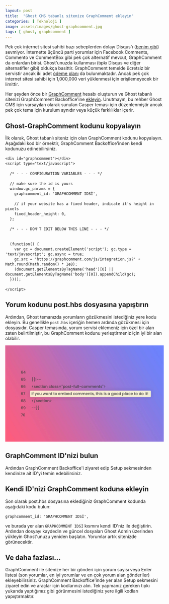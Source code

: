 ```yaml
---
layout: post
title:  "Ghost CMS tabanlı sitenize GraphComment ekleyin"
categories: [ Teknoloji ]
image: assets/images/ghost-graphcomment.jpg
tags: [ ghost, graphcomment ]
---
```

Pek çok internet sitesi sahibi bazı sebeplerden dolayı Disqus'ı ([benim gibi](/yorumlarda-disqus-yerine-graphcomment-tercih-ettim/)) sevmiyor. İnternette üçüncü parti yorumlar için Facebook Comments, Commento ve CommentBox gibi pek çok alternatif mevcut, GraphComment da onlardan birisi. Ghost'unuzda kullanması (tıpkı Disqus ve diğer alternatifler gibi) oldukça basittir. GraphComment temelde ücretsiz bir servistir ancak iki adet [ödeme planı](https://graphcomment.com/en/pricing.html) da bulunmaktadır. Ancak pek çok internet sitesi sahibi için 1,000,000 veri yüklenmesi için erişilemeyecek bir limittir.

Her şeyden önce bir [GraphComment](https://graphcomment.com/admin/#/register) hesabı oluşturun ve Ghost tabanlı sitenizi GraphComment Backoffice'ine [ekleyin](https://graphcomment.com/admin/#/website/new). Unutmayın, bu rehber Ghost CMS için varsayılan olarak sunulan Casper teması için düzenlenmiştir ancak pek çok tema için kurulum aynıdır veya küçük farklılıklar içerir.

## Ghost-GraphComment kodunu kopyalayın
İlk olarak, Ghost tabanlı siteniz için olan GraphComment kodunu kopyalayın. Aşağıdaki kod bir örnektir, GraphComment Backoffice'inden kendi kodunuzu edinebilirsiniz.
```
<div id="graphcomment"></div>
<script type="text/javascript">

  /* - - - CONFIGURATION VARIABLES - - - */

  // make sure the id is yours
  window.gc_params = {
    graphcomment_id: 'GRAPHCOMMENT IDSİ',

    // if your website has a fixed header, indicate it's height in pixels
    fixed_header_height: 0,
  };

  /* - - - DON'T EDIT BELOW THIS LINE - - - */

  
  (function() {
    var gc = document.createElement('script'); gc.type = 'text/javascript'; gc.async = true;
    gc.src = 'https://graphcomment.com/js/integration.js?' + Math.round(Math.random() * 1e8);
    (document.getElementsByTagName('head')[0] || document.getElementsByTagName('body')[0]).appendChild(gc);
  })();

</script>
```

## Yorum kodunu post.hbs dosyasına yapıştırın
Ardından, Ghost temanızda yorumların gözükmesini istediğiniz yere kodu ekleyin. Bu genellikle `post.hbs` içeriğin hemen ardında gözükmesi için dosyasıdır. Casper temasında, yorum servisi eklemeniz için özel bir alan zaten belirtilmiştir, bu GraphComment kodunu yerleştirmeniz için iyi bir alan olabilir.

![65. ve 69. satırlarını temizlediğinize emin olun.](/assets/images/graphcomment-code.jpg "65. ve 69. satırlarını temizlediğinize emin olun.")

## GraphComment ID'nizi bulun
Ardından GraphComment Backoffice'i ziyaret edip Setup sekmesinden kendinize ait ID'yi temin edebilirsiniz.

## Kendi ID'nizi GraphComment koduna ekleyin
Son olarak post.hbs dosyasına eklediğiniz GraphComment kodunda aşağıdaki kodu bulun:
```
graphcomment_id: 'GRAPHCOMMENT IDSİ',
```
ve burada yer alan `GRAPHCOMMENT IDSİ` kısmını kendi ID'niz ile değiştirin. Ardından dosyayı kaydedin ve güncel dosyaları Ghost Admin üzerinden yükleyin Ghost'unuzu yeniden başlatın. Yorumlar artık sitenizde görünecektir.

## Ve daha fazlası...
GraphComment ile sitenize her bir gönderi için yorum sayısı veya Enler listesi (son yorumlar, en iyi yorumlar ve en çok yorum alan gönderiler) ekleyebilirsiniz. GraphComment Backoffice'inde yer alan Setup sekmesini ziyaret edin ve araçlar için kodlarınızı alın. Tek yapmanız gereken tıpkı yukarıda yaptığımız gibi görünmesini istediğiniz yere ilgili kodları yapıştırmaktır.

